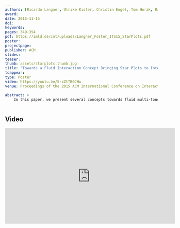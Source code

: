 ```yaml
---
authors: [Ricardo Langner, Ulrike Kister, Christin Engel, Tom Horak, Raimund Dachselt]
award:
date: 2015-11-15
doi:
keywords:
pages: 349-354
pdf: https://imld.de/cnt/uploads/Langner_Poster_ITS15_StarPlots.pdf
poster:
projectpage:
publisher: ACM
slides:
teaser:
thumb: assets/starplots.thumb.jpg
title: "Towards a Fluid Interaction Concept Bringing Star Plots to Interactive Displays"
toappear:
type: Poster
video: https://youtu.be/5-zZtTB0JHw
venue: Proceedings of the 2015 ACM International Conference on Interactive Tabletops and Surfaces

abstract: >
    In this paper, we present several concepts towards fluid multi-touch interactions for an interactive star plot visualization. The goal of our research is to improve the usability of visualizations by developing new and natural interaction techniques as well as designing and applying new visualization approaches. To achieve this, we systematically create consistent touch interactions for various tasks typical to information visualizations. Furthermore, we propose a new approach to integrate additional levels of information into a star plot by splitting up axes. Finally, we have successfully implemented many of our concepts in a first prototype, allowing the validation of the usefulness and usability.
---
```


## Video
<iframe width="560" height="315" src="https://www.youtube.com/embed/5-zZtTB0JHw" frameborder="0" allowfullscreen></iframe>